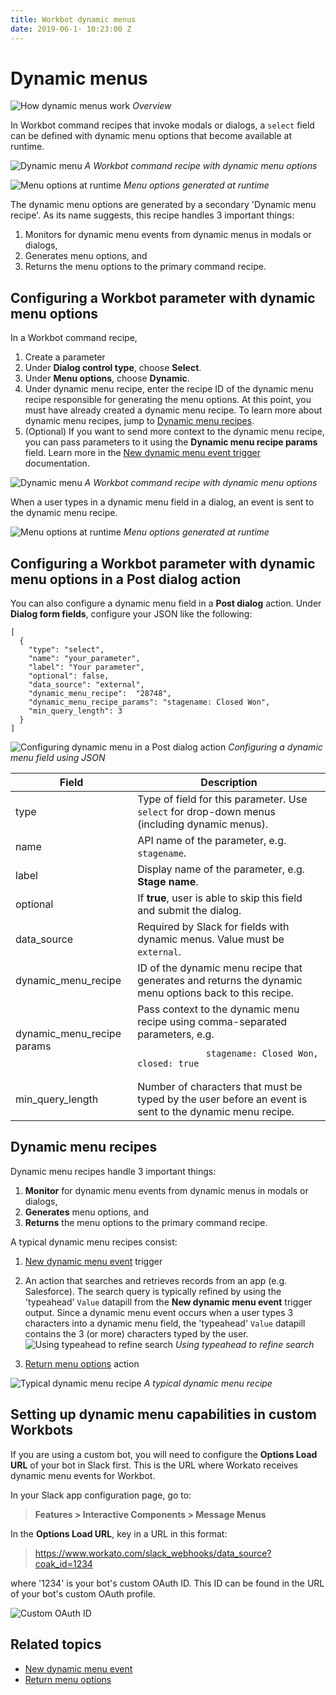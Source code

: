 ```yaml
---
title: Workbot dynamic menus
date: 2019-06-1- 10:23:00 Z
---
```


# Dynamic menus
![How dynamic menus work](~@img/workbot/workbot/how-dynamic-menus-work.png)
*Overview*

In Workbot command recipes that invoke modals or dialogs, a `select` field can be defined with dynamic menu options that become available at runtime.

![Dynamic menu](~@img/workbot/workbot-trigger/dynamic-menu.png/)
*A Workbot command recipe with dynamic menu options*

![Menu options at runtime](~@img/workbot/workbot/menu-options-runtime.gif)
*Menu options generated at runtime*

The dynamic menu options are generated by a secondary 'Dynamic menu recipe'. As its name suggests, this recipe handles 3 important things:

1. Monitors for dynamic menu events from dynamic menus in modals or dialogs,
2. Generates menu options, and
3. Returns the menu options to the primary command recipe.

## Configuring a Workbot parameter with dynamic menu options
In a Workbot command recipe,

1. Create a parameter
2. Under **Dialog control type**, choose **Select**.
3. Under **Menu options**, choose **Dynamic**.
4. Under dynamic menu recipe, enter the recipe ID of the dynamic menu recipe responsible for generating the menu options. At this point, you must have already created a dynamic menu recipe. To learn more about dynamic menu recipes, jump to [Dynamic menu recipes](#dynamic-menu-recipes).
5. (Optional) If you want to send more context to the dynamic menu recipe, you can pass parameters to it using the **Dynamic menu recipe params** field. Learn more in the [New dynamic menu event trigger](/workbot/workbot-triggers.md#command-input-fields) documentation.

![Dynamic menu](~@img/workbot/workbot-trigger/dynamic-menu.png/)
*A Workbot command recipe with dynamic menu options*

When a user types in a dynamic menu field in a dialog, an event is sent to the dynamic menu recipe.

![Menu options at runtime](~@img/workbot/workbot/menu-options-runtime.gif)
*Menu options generated at runtime*

## Configuring a Workbot parameter with dynamic menu options in a Post dialog action
You can also configure a dynamic menu field in a **Post dialog** action. Under **Dialog form fields**, configure your JSON like the following:

```
[
  {
    "type": "select",
    "name": "your_parameter",
    "label": "Your parameter",
    "optional": false,
    "data_source": "external",
    "dynamic_menu_recipe":  "28748",
    "dynamic_menu_recipe_params": "stagename: Closed Won",
    "min_query_length": 3
  }
]
```

![Configuring dynamic menu in a Post dialog action](~@img/workbot/workbot/dynamic-menu-post-dialog.png)
*Configuring a dynamic menu field using JSON*

<table class="unchanged rich-diff-level-one">
    <thead>
        <tr>
            <th>Field</th>
            <th>Description</th>
        </tr>
    </thead>
    <tbody>
        <tr>
            <td>type</td>
            <td>
              Type of field for this parameter. Use <code>select</code> for drop-down menus (including dynamic menus).
            </td>
        </tr>
        <tr>
            <td>name</td>
            <td>
              API name of the parameter, e.g. <code>stagename</code>.
            </td>
        </tr>
        <tr>
            <td>label</td>
            <td>Display name of the parameter, e.g. <b>Stage name</b>.
            </td>
        </tr>
        <tr>
            <td>optional</td>
            <td>
              If <b>true</b>, user is able to skip this field and submit the dialog.
            </td>
        </tr>
        <tr>
            <td>data_source</td>
            <td>
              Required by Slack for fields with dynamic menus. Value must be <code>external</code>.
            </td>
        </tr>
        <tr>
            <td>dynamic_menu_recipe</td>
            <td>
              ID of the dynamic menu recipe that generates and returns the dynamic menu options back to this recipe.
            </td>
        </tr>
        <tr>
            <td>dynamic_menu_recipe params</td>
            <td>
              Pass context to the dynamic menu recipe using comma-separated parameters, e.g. <br><pre>
              <code>stagename: Closed Won, closed: true</code></pre>
            </td>
        </tr>
        <tr>
            <td>min_query_length</td>
            <td>
              Number of characters that must be typed by the user before an event is sent to the dynamic menu recipe.
            </td>
        </tr>
    </tbody>
</table>

## Dynamic menu recipes
Dynamic menu recipes handle 3 important things:

1. **Monitor** for dynamic menu events from dynamic menus in modals or dialogs,
2. **Generates** menu options, and
3. **Returns** the menu options to the primary command recipe.

A typical dynamic menu recipes consist:

1. [New dynamic menu event](/workbot/workbot-triggers.md#new-dynamic-menu-event) trigger
2. An action that searches and retrieves records from an app (e.g. Salesforce). The search query is typically refined by using the 'typeahead' `Value` datapill from the **New dynamic menu event** trigger output.
Since a dynamic menu event occurs when a user types 3 characters into a dynamic menu field, the 'typeahead' `Value` datapill contains the 3 (or more) characters typed by the user.
![Using `typeahead` to refine search](~@img/workbot/workbot/using-typeahead-to-refine-search.png)
*Using typeahead to refine search*

3. [Return menu options](/workbot/workbot-actions.md#return-menu-options) action

![Typical dynamic menu recipe](~@img/workbot/workbot/typical-dynamic-menu-recipe.png)
*A typical dynamic menu recipe*

## Setting up dynamic menu capabilities in custom Workbots
If you are using a custom bot, you will need to configure the **Options Load URL** of your bot in Slack first. This is the URL where Workato receives dynamic menu events for Workbot.

In your Slack app configuration page, go to:
> **Features > Interactive Components > Message Menus**

In the **Options Load URL**, key in a URL in this format:

> https://www.workato.com/slack_webhooks/data_source?coak_id=1234

where '1234' is your bot's custom OAuth ID. This ID can be found in the URL of your bot's custom OAuth profile.

![Custom OAuth ID](~@img/workbot/workbot/custom-oauth-id.png)

## Related topics
- [New dynamic menu event](/workbot/workbot-triggers.md#new-dynamic-menu-event)
- [Return menu options](/workbot/workbot-actions.md#return-menu-options)
